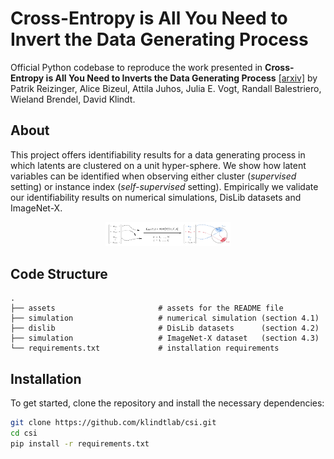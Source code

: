 # Cross-Entropy is All You Need to Invert the Data Generating Process

Official Python codebase to reproduce the work presented in **Cross-Entropy is All You Need to Inverts the Data Generating Process** [[arxiv]](https://arxiv.org/abs/2410.21869) by Patrik Reizinger, Alice Bizeul, Attila Juhos, Julia E. Vogt, Randall Balestriero, Wieland Brendel, David Klindt.

## About

This project offers identifiability results for a data generating process in which latents are clustered on a unit hyper-sphere. We show how latent variables can be identified when observing either cluster (_supervised_ setting) or instance index (_self-supervised_ setting).
Empirically we validate our identifiability results on numerical simulations, DisLib datasets and ImageNet-X.

<p align="center">
    <img src="https://github.com/klindtlab/csi/blob/main/assets/overview.png" alt="overview" width="200">
</p>

## Code Structure 

```
.
├── assets                       # assets for the README file 
├── simulation                   # numerical simulation (section 4.1)
├── dislib                       # DisLib datasets      (section 4.2)
├── simulation                   # ImageNet-X dataset   (section 4.3)
└── requirements.txt             # installation requirements
```

## Installation

To get started, clone the repository and install the necessary dependencies:

```bash
git clone https://github.com/klindtlab/csi.git
cd csi
pip install -r requirements.txt